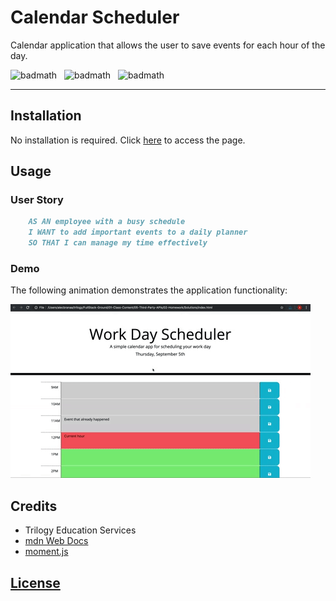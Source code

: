 # Calendar Scheduler
Calendar application that allows the user to save events for each hour of the day.

![badmath](https://img.shields.io/badge/JavaScript-44%25-%23f1e05a)&nbsp;&nbsp;&nbsp;![badmath](https://img.shields.io/badge/HTML-33%25-%23e34c26)&nbsp;&nbsp;&nbsp;![badmath](https://img.shields.io/badge/CSS-23%25-%23563d7c)

---
## Installation

No installation is required.
Click [here](https://lorettarehm.github.io/CalendarScheduler/) to access the page.

## Usage

### User Story
```md
    AS AN employee with a busy schedule
    I WANT to add important events to a daily planner
    SO THAT I can manage my time effectively
```

### Demo
The following animation demonstrates the application functionality:

![A user clicks on slots on the color-coded calendar and edits the events.](./assets/images/Calendar-Scheduler-Demo.gif)

## Credits

* Trilogy Education Services
* [mdn Web Docs](https://developer.mozilla.org/en-US/docs/Web)
* [moment.js](https://momentjs.com/docs)

## [License](./LICENSE)